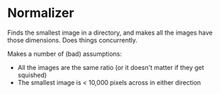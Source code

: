 # Normalizer
Finds the smallest image in a directory, and makes all the images have those dimensions. Does things concurrently.

Makes a number of (bad) assumptions:
- All the images are the same ratio (or it doesn't matter if they get squished)
- The smallest image is < 10,000 pixels across in either direction
